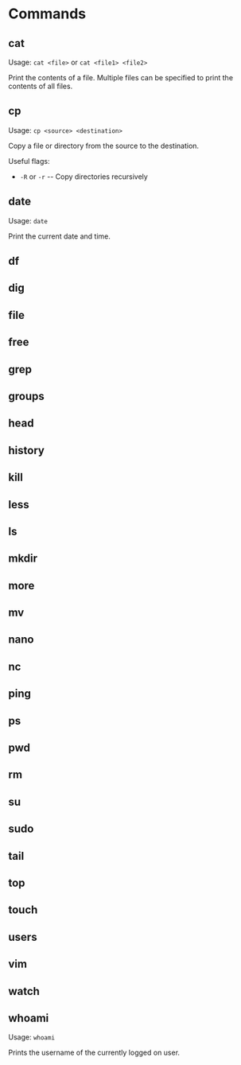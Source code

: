 # Commands

## cat

Usage: `cat <file>` or `cat <file1> <file2>`

Print the contents of a file. Multiple files can be specified to print the contents of all files.

## cp

Usage: `cp <source> <destination>`

Copy a file or directory from the source to the destination.

Useful flags:

* `-R` or `-r` -- Copy directories recursively

## date

Usage: `date`

Print the current date and time.

## df

## dig

## file

## free

## grep

## groups

## head

## history

## kill

## less

## ls

## mkdir

## more

## mv

## nano

## nc

## ping

## ps

## pwd

## rm

## su

## sudo

## tail

## top

## touch

## users

## vim

## watch

## whoami

Usage: `whoami`

Prints the username of the currently logged on user.